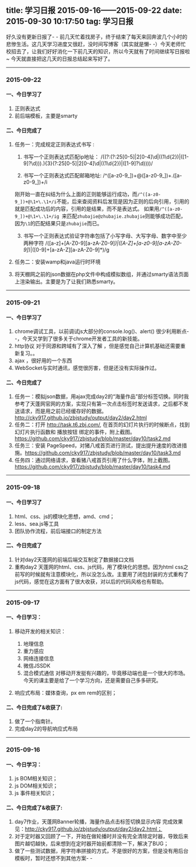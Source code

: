title: 学习日报 2015-09-16——2015-09-22
date: 2015-09-30 10:17:50
tag: 学习日报
---

好久没有更新日报了- - 前几天忙着找房子，终于结束了每天来回奔波几个小时的悲惨生活。这几天学习进度又很赶，没时间写博客（其实就是懒- -）今天老师忙校招去了，让我们好好消化一下前几天的知识，所以今天就有了时间继续写日报啦~ 今天就直接把这几天的日报总结起来写好了。
<!--more-->

---
###  2015-09-22

####  一、今日学习了
1. 正则表达式
2. 前后端模板，主要是smarty

####  二、今日完成了
1. 任务一：完成规定正则表达式书写 :
    1. 书写一个正则表达式匹配ip地址：
            /((?:(?:25[0-5]|2[0-4]\d|((1\d{2})|([1-9]?\d)))\.){3}(?:25[0-5]|2[0-4]\d|((1\d{2})|([1-9]?\d))))/

    2. 书写一个正则表达式匹配邮箱地址:
            /^([a-z0-9_])+@([a-z0-9_])+\.([a-z0-9_])+/i

    刚开始一直在纠结为什么上面的正则能够运行成功，而`/^([a-z0-9_])+@\1+\.\1+/i`不能，后来查阅资料后发现是因为正则的后向引用，引用的就是匹配成功后的内容，引用的是结果，而不是表达式。
    如果用`/^([a-z0-9_])+@\1+\.\1+/ig `来匹配`zhubajie@zhubajie.zhubajie`则能够成功匹配，因为`\1`的匹配结果只是`zhubajie`而已。

    3. 书写一个正则表达式验证字符串包括了小写字母、大写字母、数字中至少两种字符
            /([a-z]+[A-Z0-9][a-zA-Z0-9]*)|([A-Z]+[a-z0-9][a-zA-Z0-9]*)|([0-9]+[a-zA-Z][a-zA-Z0-9]*)/g

2. 任务二：安装wamp和java运行时环境
3. 将天棚网之前的json数据在php文件中构成模拟数组，并通过smarty语法页面上渲染输出。主要是为了让我们熟悉smarty。

---

### 2015-09-21
 
#### 一、今日学习了
1. chrome调试工具，以前调试js大部分的console.log()、alert() 很少利用断点- -，今天又学到了很多关于chrome开发者工具的新技能。
2. http协议 对于同源和跨域有了深入了解 ，但是感觉自己计算机基础还需要重新复习。。
3. ajax ，很好用的一个东西
4. WebSocket与实时通讯，感觉很厉害，但是还没有实际操作过。

#### 二、今日完成了
1. 任务一：模拟json数据，用ajax完成day2的“海量作品”部分标签切换。同时我参考了天蓬网官网的方案，实现只有第一次点击标签时发送请求，之后都不发送请求，而是用之前已经缓存好的数据。http://cky917.github.io/zbjstudy/output/day2/day2.html
2. 任务二：打开 http://task.t6.zbj.com/, 在首页的幻灯片执行的时候断点，找到 幻灯片执行函数和 播放按钮 绑定的事件，附上截图。 https://github.com/cky917/zbjstudy/blob/master/day10/task2.md
3. 任务三：安装 PageSpeed，对猪八戒首页进行测试，提出提升速度的改进措施。https://github.com/cky917/zbjstudy/blob/master/day10/task3.md
4. 任务四：通过网络请求，查看猪八戒首页引用了什么字体，附上截图。https://github.com/cky917/zbjstudy/blob/master/day10/task4.md

---
### 2015-09-18 
 
#### 一、今日学习了
1. html、css、js的模块化思想，amd、cmd；
2. less、sea.js等工具
2. 团队协作流程，前后端接口的制定方法

#### 二、今日完成了
1. 针对day2天蓬网的前端后端交互制定了数据接口文档
2. 重构day2 天蓬网的html、css、js代码，用了模块化的思想。因为html css之前写的时候就有注意模块化，所以没怎么改。主要用了闭包封装的方式重构了js代码，感觉在这方面有了很大收获，对以后的代码风格也有帮助。

---
### 2015-09-17

#### 一、今日学习：
1.  移动开发的相关知识：
    1. 地理信息
    2. 重力感应
    3. 网络连接信息
    4. 微信JSSDK
    5. 混合模式通信
对移动开发挺有兴趣的，毕竟移动端也是一个很大的市场。今天的课主要是给了一个学习方向，还是需要自己多多研究。

2. 响应式布局：媒体查询，px em rem的区别；


#### 二、今日完成了&收获了:
1. 做了一个指南针。
2. 完成day2的导航响应式布局
 
---
### 2015-09-16

#### 一、今日学习：
1. js BOM相关知识；
2. js DOM相关知识；
3. js 事件相关知识；

#### 二、今日完成了&收获了:
1. day7作业，天蓬网Banner轮播，海量作品点击标签切换显示内容 完成效果见：http://cky917.github.io/zbjstudy/output/day2/day2.html；
2. 对于定时器又回顾了一下，开始在做轮播时并没有完全清除定时器，导致后来图片越切越快，后来想到在定时器开始前都清除一下，解决了BUG；
3. 做了一些测试数据，用字符串拼接的方式，不是很好的方案，但是没有用后台模板时，暂时还想不到其他方案- -